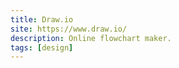 ```yaml
---
title: Draw.io
site: https://www.draw.io/
description: Online flowchart maker.
tags: [design]
---
```

